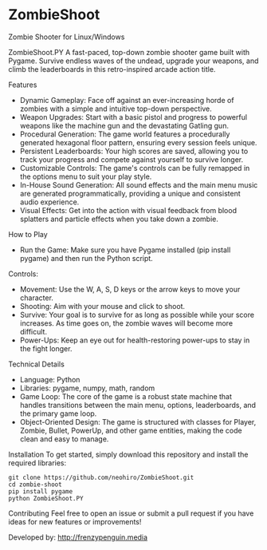# ZombieShoot
Zombie Shooter for Linux/Windows

ZombieShoot.PY
A fast-paced, top-down zombie shooter game built with Pygame. Survive endless waves of the undead, upgrade your weapons, and climb the leaderboards in this retro-inspired arcade action title.

Features

- Dynamic Gameplay: Face off against an ever-increasing horde of zombies with a simple and intuitive top-down perspective.
- Weapon Upgrades: Start with a basic pistol and progress to powerful weapons like the machine gun and the devastating Gatling gun.
- Procedural Generation: The game world features a procedurally generated hexagonal floor pattern, ensuring every session feels unique.
- Persistent Leaderboards: Your high scores are saved, allowing you to track your progress and compete against yourself to survive longer.
- Customizable Controls: The game's controls can be fully remapped in the options menu to suit your play style.
- In-House Sound Generation: All sound effects and the main menu music are generated programmatically, providing a unique and consistent audio experience.
- Visual Effects: Get into the action with visual feedback from blood splatters and particle effects when you take down a zombie.

How to Play
- Run the Game: Make sure you have Pygame installed (pip install pygame) and then run the Python script.

Controls:

- Movement: Use the W, A, S, D keys or the arrow keys to move your character.
- Shooting: Aim with your mouse and click to shoot.
- Survive: Your goal is to survive for as long as possible while your score increases. As time goes on, the zombie waves will become more difficult.
- Power-Ups: Keep an eye out for health-restoring power-ups to stay in the fight longer.

Technical Details
- Language: Python
- Libraries: pygame, numpy, math, random
- Game Loop: The core of the game is a robust state machine that handles transitions between the main menu, options, leaderboards, and the primary game loop.
- Object-Oriented Design: The game is structured with classes for Player, Zombie, Bullet, PowerUp, and other game entities, making the code clean and easy to manage.

Installation
To get started, simply download this repository and install the required libraries:

    git clone https://github.com/neohiro/ZombieShoot.git
    cd zombie-shoot
    pip install pygame
    python ZombieShoot.PY

Contributing
Feel free to open an issue or submit a pull request if you have ideas for new features or improvements!

Developed by: http://frenzypenguin.media
